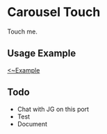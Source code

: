 
# Carousel Touch
Touch me.

## Usage Example

[<~Example](markup/carousel_touch.html.haml)

## Todo
- Chat with JG on this port
- Test
- Document

